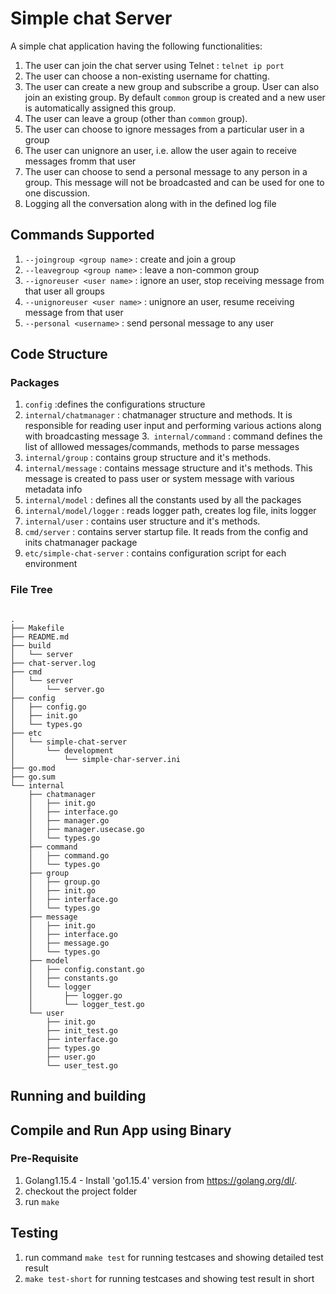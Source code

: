 # Simple chat Server

A simple chat application having the following functionalities:
1. The user can join the chat server using Telnet : `telnet ip port`
2. The user can choose a non-existing username for chatting.
3. The user can create a new group and subscribe a group. User can also join an existing group. By default `common` group is created and a new user is automatically assigned this group.
4. The user can leave a group (other than `common` group).
5. The user can choose to ignore messages from a particular user in a group
6. The user can unignore an user, i.e. allow the user again to receive messages fromm that user
7. The user can choose to send a personal message to any person in a group. This message will not be broadcasted and can be used for one to one discussion.
8. Logging all the conversation along with in the defined log file

## Commands Supported 

1. `--joingroup <group name>` : create and join a group 
2. `--leavegroup <group name>` : leave a non-common group
3. `--ignoreuser <user name>` : ignore an user, stop receiving message from that user all groups
4. `--unignoreuser <user name>` : unignore an user, resume  receiving message from that user
5. `--personal <username>` : send personal message to any user

## Code Structure

### Packages
1. `config` :defines the configurations structure
2. `internal/chatmanager` : chatmanager structure and methods. It is responsible for reading user input and performing various actions along with broadcasting message
3.` internal/command` : command defines the list of alllowed messages/commands, methods to parse messages
4. `internal/group` : contains group structure and it's methods.
5. `internal/message` : contains message structure and it's methods. This message is created to pass user or system message with various metadata info
6. `internal/model` : defines all the constants used by all the packages
7. `internal/model/logger` : reads logger path, creates log file, inits logger 
8. `internal/user` : contains user structure and it's methods.
9. `cmd/server` : contains server startup file. It reads from the config and inits chatmanager package
10. `etc/simple-chat-server` : contains configuration script for each environment

### File Tree

```

.
├── Makefile
├── README.md
├── build
│   └── server
├── chat-server.log
├── cmd
│   └── server
│       └── server.go
├── config
│   ├── config.go
│   ├── init.go
│   └── types.go
├── etc
│   └── simple-chat-server
│       └── development
│           └── simple-char-server.ini
├── go.mod
├── go.sum
└── internal
    ├── chatmanager
    │   ├── init.go
    │   ├── interface.go
    │   ├── manager.go
    │   ├── manager.usecase.go
    │   └── types.go
    ├── command
    │   ├── command.go
    │   └── types.go
    ├── group
    │   ├── group.go
    │   ├── init.go
    │   ├── interface.go
    │   └── types.go
    ├── message
    │   ├── init.go
    │   ├── interface.go
    │   ├── message.go
    │   └── types.go
    ├── model
    │   ├── config.constant.go
    │   ├── constants.go
    │   └── logger
    │       ├── logger.go
    │       └── logger_test.go
    └── user
        ├── init.go
        ├── init_test.go
        ├── interface.go
        ├── types.go
        ├── user.go
        └── user_test.go

```

## Running and building

Compile and Run App using Binary
-----

### Pre-Requisite

1. Golang1.15.4 - Install 'go1.15.4' version from https://golang.org/dl/.
2. checkout the project folder
2. run `make`

## Testing

1. run command `make test` for running testcases and showing detailed test result
2. `make test-short` for  running testcases and showing test result in short

